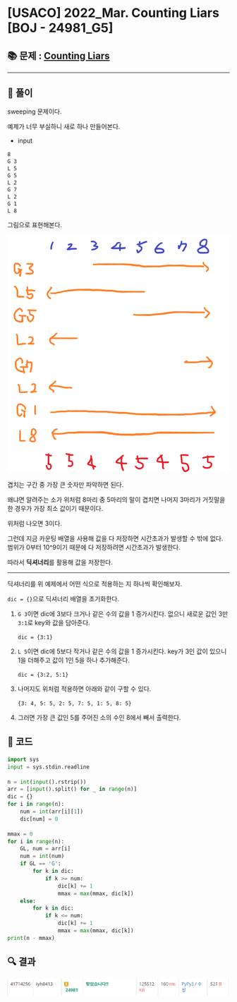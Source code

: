 # [USACO] 2022_Mar. Counting Liars [BOJ - 24981_G5]

## 📚 문제 : [Counting Liars](https://www.acmicpc.net/problem/24981)

---

## 📖 풀이

sweeping 문제이다.

예제가 너무 부실하니 새로 하나 만들어본다.

- input

```
8
G 3
L 5
G 5
L 2
G 7
L 2
G 1
L 8
```

그림으로 표현해본다.

![image-20220507162616781](README.assets/image-20220507162616781.png)

겹치는 구간 중 가장 큰 숫자만 파악하면 된다.

왜냐면 알려주는 소가 위처럼 8마리 중 5마리의 말이 겹치면 나머지 3마리가 거짓말을 한 경우가 가장 최소 값이기 때문이다.

위처럼 나오면 3이다.

그런데 지금 카운팅 배열을 사용해 값을 다 저장하면 시간초과가 발생할 수 밖에 없다. 범위가 0부터 10^9이기 때문에 다 저장하려면 시간초과가 발생한다.

따라서 **딕셔너리**를 활용해 값을 저장한다.

---

딕셔너리를 위 예제에서 어떤 식으로 적용하는 지 하나씩 확인해보자.

`dic = {}`으로 딕셔너리 배열을 초기화한다.

1. `G 3`이면 dic에 3보다 크거나 같은 수의 값을 1 증가시킨다. 없으니 새로운 값인 3만 `3:1`로 key와 값을 담아준다.

   `dic = {3:1}`

2. `L 5`이면 dic에 5보다 작거나 같은 수의 값을 1 증가시킨다. key가 3인 값이 있으니 1을 더해주고 값이 1인 5을 하나 추가해준다.

   `dic = {3:2, 5:1}`

3. 나머지도 위처럼 적용하면 아래와 같이 구할 수 있다.

   `{3: 4, 5: 5, 2: 5, 7: 5, 1: 5, 8: 5}`

4. 그러면 가장 큰 값인 5를 주어진 소의 수인 8에서 빼서 출력한다.

## 📒 코드

```python
import sys
input = sys.stdin.readline

n = int(input().rstrip())
arr = [input().split() for _ in range(n)]
dic = {}
for i in range(n):
    num = int(arr[i][1])
    dic[num] = 0

mmax = 0
for i in range(n):
    GL, num = arr[i]
    num = int(num)
    if GL == 'G':
        for k in dic:
            if k >= num:
                dic[k] += 1
                mmax = max(mmax, dic[k])
    else:
        for k in dic:
            if k <= num:
                dic[k] += 1
                mmax = max(mmax, dic[k])
print(n - mmax)
```

## 🔍 결과

![image-20220507163326774](README.assets/image-20220507163326774.png)